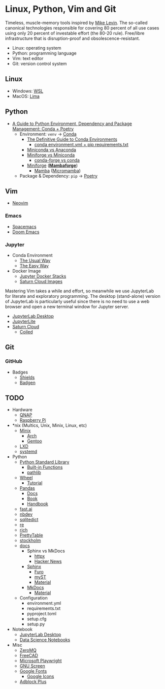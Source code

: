 # Linux, Python, Vim and Git
Timeless, muscle-memory tools inspired by [Mike Levin](https://github.com/miklevin). The so-called canonical technologies responsible for covering 80 percent of all use cases using only 20 percent of investable effort (the 80-20 rule). Free/libre infrastructure that is disruption-proof and obsolescence-resistant.

- Linux: operating system
- Python: programming language
- Vim: text editor
- Git: version control system

## Linux
- Windows: [WSL](https://docs.microsoft.com/en-us/windows/wsl/)
- MacOS: [Lima](https://github.com/lima-vm/lima)

## Python
- [A Guide to Python Environment, Dependency and Package Management: Conda + Poetry](https://ealizadeh.com/blog/guide-to-python-env-pkg-dependency-using-conda-poetry)
    - Environment: `venv` &rarr; [Conda](https://docs.conda.io/en/latest/)
        - [The Definitive Guide to Conda Environments](https://towardsdatascience.com/a-guide-to-conda-environments-bc6180fc533)
            - [conda environment.yml + pip requirements.txt](https://stackoverflow.com/q/35245401)
        - [Miniconda vs Anaconda](https://www.reddit.com/r/Python/comments/lvr85n/i_want_to_use_python_commercially_for_free_is/)
        - [Miniforge vs Miniconda](https://stackoverflow.com/q/60532678)
            - [conda-forge vs conda](https://stackoverflow.com/q/39857289)
        - [Miniforge](https://github.com/conda-forge/miniforge/) ([**Mambaforge**](https://github.com/conda-forge/miniforge/#mambaforge))
            - [Mamba](https://github.com/mamba-org/mamba) ([Micromamba](https://github.com/mamba-org/mamba#micromamba))
    - Package & Dependency: `pip` &rarr; [Poetry](https://python-poetry.org/)

## Vim
- [Neovim](https://neovim.io/)

### Emacs
- [Spacemacs](https://www.spacemacs.org/)
- [Doom Emacs](https://github.com/hlissner/doom-emacs)

### Jupyter
- Conda Environment
    - [The Usual Way](https://stackoverflow.com/a/53546634)
    - [The Easy Way](https://towardsdatascience.com/get-your-conda-environment-to-show-in-jupyter-notebooks-the-easy-way-17010b76e874)
- Docker Image
    - [Jupyter Docker Stacks](https://github.com/jupyter/docker-stacks)
    - [Saturn Cloud Images](https://github.com/saturncloud/images)

Mastering Vim takes a while and effort, so meanwhile we use JupyterLab for literate and exploratory programming. The desktop (stand-alone) version of JupyterLab is particularly useful since there is no need to use a web browser and open a new terminal window for Jupyter server.

- [JupyterLab Desktop](https://github.com/jupyterlab/jupyterlab-desktop)
- [JupyterLite](https://jupyterlite.readthedocs.io/en/latest/)
- [Saturn Cloud](https://saturncloud.io/)
    - [Coiled](https://coiled.io/)

## Git

### GitHub
- Badges
    - [Shields](https://shields.io/)
    - [Badgen](https://badgen.net/)

## TODO
- Hardware
    - [QNAP](https://www.qnap.com)
    - [Raspberry Pi](https://www.raspberrypi.org/)
- *nix (Multics, Unix, Minix, Linux, etc)
    - [Minix](https://www.minix3.org/)
        - [Arch](https://archlinux.org/)
        - [Gentoo](https://www.gentoo.org/)
    - [LXD](https://linuxcontainers.org/lxd/introduction/)
    - [systemd](https://systemd.io/)
- Python
    - [Python Standard Library](https://docs.python.org/3/library/)
        - [Built-in Functions](https://docs.python.org/3/library/functions.html)
        - [pathlib](https://docs.python.org/3/library/pathlib.html)
    - [Wheel](https://pythonwheels.com/)
        - [Tutorial](https://realpython.com/python-wheels/)
    - [Pandas](https://pandas.pydata.org/)
        - [Docs](https://pandas.pydata.org/docs/)
        - [Book](https://github.com/wesm/pydata-book)
        - [Handbook](https://jakevdp.github.io/PythonDataScienceHandbook/03.00-introduction-to-pandas.html)
    - [fast.ai](https://www.fast.ai/)
    - [nbdev](https://nbdev.fast.ai/)
    - [sqlitedict](https://github.com/RaRe-Technologies/sqlitedict)
    - [re](https://docs.python.org/3/library/re.html)
    - [rich](https://github.com/Textualize/rich)
    - [PrettyTable](https://github.com/jazzband/prettytable)
    - [stockholm](https://github.com/kalaspuff/stockholm)
    - [docs](https://realpython.com/documenting-python-code/#documentation-tools-and-resources)
        - Sphinx vs MkDocs
            - [httpx](https://github.com/encode/httpx/discussions/1220)
            - [Hacker News](https://news.ycombinator.com/item?id=27283521)
        - [Sphinx](https://www.sphinx-doc.org/en/master/)
            - [Furo](https://github.com/pradyunsg/furo)
            - [myST](https://myst-parser.readthedocs.io/en/latest/)
            - [Material](https://bashtage.github.io/sphinx-material/)
        - [MkDocs](https://www.mkdocs.org/)
            - [Material](https://github.com/squidfunk/mkdocs-material)
    - Configuration
        - environment.yml
        - requirements.txt
        - pyproject.toml
        - setup.cfg
        - setup.py
- Notebook
    - [JupyterLab Desktop](https://github.com/jupyterlab/jupyterlab-desktop)
    - [Data Science Notebooks](https://datasciencenotebook.org/)
- Misc
    - [ZeroMQ](https://zeromq.org/)
    - [FreeCAD](https://www.freecadweb.org/)
    - [Microsoft Playwright](https://github.com/microsoft/playwright)
    - [GNU Screen](https://www.gnu.org/software/screen/)
    - [Google Fonts](https://fonts.google.com/)
        - [Google Icons](https://fonts.google.com/icons)
    - [Adblock Plus](https://namu.wiki/w/Adblock%20Plus)
